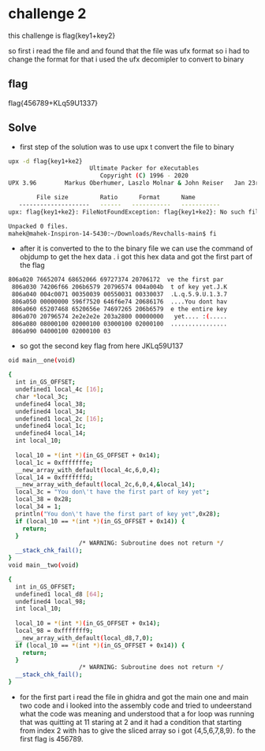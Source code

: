 # challenge 2
this challenge is flag{key1+key2}

so first i read the file and and found that the file was ufx format so i had to change the format for that i used the ufx decomipler to convert to binary
## flag
flag{456789+KLq59U1337}


## Solve
- first step of the solution was to use upx t convert the file to binary
```bash
upx -d flag{key1+ke2}
                       Ultimate Packer for eXecutables
                          Copyright (C) 1996 - 2020
UPX 3.96        Markus Oberhumer, Laszlo Molnar & John Reiser   Jan 23rd 2020

        File size         Ratio      Format      Name
   --------------------   ------   -----------   -----------
upx: flag{key1+ke2}: FileNotFoundException: flag{key1+ke2}: No such file or directory

Unpacked 0 files.
mahek@mahek-Inspiron-14-5430:~/Downloads/Revchalls-main$ fi

```
- after it is converted to the to the binary file we can use the command  of objdump to get the hex data . i got this hex data and got the first part of the flag
```bash
806a020 76652074 68652066 69727374 20706172  ve the first par
 806a030 74206f66 206b6579 20796574 004a004b  t of key yet.J.K
 806a040 004c0071 00350039 00550031 00330037  .L.q.5.9.U.1.3.7
 806a050 00000000 596f7520 646f6e74 20686176  ....You dont hav
 806a060 65207468 6520656e 74697265 206b6579  e the entire key
 806a070 20796574 2e2e2e2e 203a2800 00000000   yet.... :(.....
 806a080 08000100 02000100 03000100 02000100  ................
 806a090 04000100 02000100 03
```
- so got the second key flag from here JKLq59U137
```bash
oid main__one(void)

{
  int in_GS_OFFSET;
  undefined1 local_4c [16];
  char *local_3c;
  undefined4 local_38;
  undefined4 local_34;
  undefined1 local_2c [16];
  undefined4 local_1c;
  undefined4 local_14;
  int local_10;
  
  local_10 = *(int *)(in_GS_OFFSET + 0x14);
  local_1c = 0xfffffffe;
  __new_array_with_default(local_4c,6,0,4);
  local_14 = 0xfffffffd;
  __new_array_with_default(local_2c,6,0,4,&local_14);
  local_3c = "You don\'t have the first part of key yet";
  local_38 = 0x28;
  local_34 = 1;
  println("You don\'t have the first part of key yet",0x28);
  if (local_10 == *(int *)(in_GS_OFFSET + 0x14)) {
    return;
  }
                    /* WARNING: Subroutine does not return */
  __stack_chk_fail();
}
void main__two(void)

{
  int in_GS_OFFSET;
  undefined1 local_d8 [64];
  undefined4 local_98;
  int local_10;
  
  local_10 = *(int *)(in_GS_OFFSET + 0x14);
  local_98 = 0xfffffff9;
  __new_array_with_default(local_d8,7,0);
  if (local_10 == *(int *)(in_GS_OFFSET + 0x14)) {
    return;
  }
                    /* WARNING: Subroutine does not return */
  __stack_chk_fail();
}
```

- for the first part i read the file in ghidra and got the main one and main two code and i looked into the assembly code and tried to undeerstand what the code was meaning and understood that a for loop was running that was quitting at 11 staring at 2 and it had a condition that starting from index 2 with has to give the sliced array so i got {4,5,6,7,8,9}.
fo the first flag is 456789.
